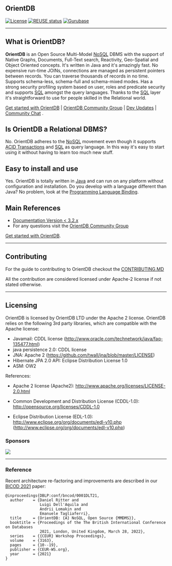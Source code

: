 ## OrientDB

[![License](https://img.shields.io/badge/License-Apache%202.0-blue.svg)](https://opensource.org/licenses/Apache-2.0)
[![REUSE status](https://api.reuse.software/badge/github.com/orientechnologies/orientdb)](https://api.reuse.software/info/github.com/orientechnologies/orientdb)
[![Gurubase](https://img.shields.io/badge/Gurubase-Ask%20OrientDB%20Guru-006BFF)](https://gurubase.io/g/orientdb)

------

## What is OrientDB?

**OrientDB** is an Open Source Multi-Model [NoSQL](http://en.wikipedia.org/wiki/NoSQL) DBMS with the support of Native Graphs, Documents, 
Full-Text search, Reactivity, Geo-Spatial and Object Oriented concepts. It's written in Java and it's amazingly fast. 
No expensive run-time JOINs, connections are managed as persistent pointers between records. 
You can traverse thousands of records in no time. Supports schema-less, schema-full and schema-mixed modes. 
Has a strong security profiling system based on user, roles and predicate security and supports [SQL](https://orientdb.org/docs/3.1.x/sql/) amongst the query languages. 
Thanks to the [SQL](https://orientdb.org/docs/3.1.x/sql/) layer it's straightforward to use for people skilled in the Relational world.

[Get started with OrientDB](http://orientdb.org/docs/3.2.x/gettingstarted/) | 
[OrientDB Community Group](https://github.com/orientechnologies/orientdb/discussions) | 
[Dev Updates](https://fosstodon.org/@orientdb) | 
[Community Chat](https://matrix.to/#/#orientdb-community:matrix.org) .

## Is OrientDB a Relational DBMS?

No. OrientDB adheres to the [NoSQL](http://en.wikipedia.org/wiki/NoSQL) movement even though it supports [ACID Transactions](https://orientdb.org/docs/3.2.x/internals/Transactions.html) and 
[SQL](https://orientdb.org/docs/3.2.x/sql/) as query language. In this way it's easy to start using it without having to learn too much new stuff. 


## Easy to install and use

Yes. OrientDB is totally written in [Java](http://en.wikipedia.org/wiki/Java_%28programming_language%29) and can run on any platform without configuration and installation. 
Do you develop with a language different than Java? No problem, look at the [Programming Language Binding](http://orientdb.org/docs/3.1.x/apis-and-drivers/).


## Main References
- [Documentation Version < 3.2.x](http://orientdb.org/docs/3.1.x/)
- For any questions visit the [OrientDB Community Group](https://github.com/orientechnologies/orientdb/discussions)

[Get started with OrientDB](http://orientdb.org/docs/3.2.x/gettingstarted/).

--------
## Contributing

For the guide to contributing to OrientDB checkout the [CONTRIBUTING.MD](https://github.com/orientechnologies/orientdb/blob/develop/CONTRIBUTING.md)

All the contribution are considered licensed under Apache-2 license if not stated otherwise.

--------

## Licensing
OrientDB is licensed by OrientDB LTD under the Apache 2 license. OrientDB relies on the following 3rd party libraries, which are compatible with the Apache license:

- Javamail: CDDL license (http://www.oracle.com/technetwork/java/faq-135477.html)
- java persistence 2.0: CDDL license
- JNA: Apache 2 (https://github.com/twall/jna/blob/master/LICENSE)
- Hibernate JPA 2.0 API: Eclipse Distribution License 1.0
- ASM: OW2

References:
- Apache 2 license (Apache2):
  http://www.apache.org/licenses/LICENSE-2.0.html

- Common Development and Distribution License (CDDL-1.0):
  http://opensource.org/licenses/CDDL-1.0

- Eclipse Distribution License (EDL-1.0):
  http://www.eclipse.org/org/documents/edl-v10.php (http://www.eclipse.org/org/documents/edl-v10.php)
  
### Sponsors

[![](http://s1.softpedia-static.com/_img/sp100free.png?1)](http://www.softpedia.com/get/Internet/Servers/Database-Utils/OrientDB.shtml#status)

--------


### Reference

Recent architecture re-factoring and improvements are described in our [BICOD 2021](http://ceur-ws.org/Vol-3163/BICOD21_paper_3.pdf) paper:

```
@inproceedings{DBLP:conf/bncod/0001DLT21,
  author    = {Daniel Ritter and
               Luigi Dell'Aquila and
               Andrii Lomakin and
               Emanuele Tagliaferri},
  title     = {OrientDB: {A} NoSQL, Open Source {MMDMS}},
  booktitle = {Proceedings of the The British International Conference on Databases
               2021, London, United Kingdom, March 28, 2022},
  series    = {{CEUR} Workshop Proceedings},
  volume    = {3163},
  pages     = {10--19},
  publisher = {CEUR-WS.org},
  year      = {2021}
}
```

